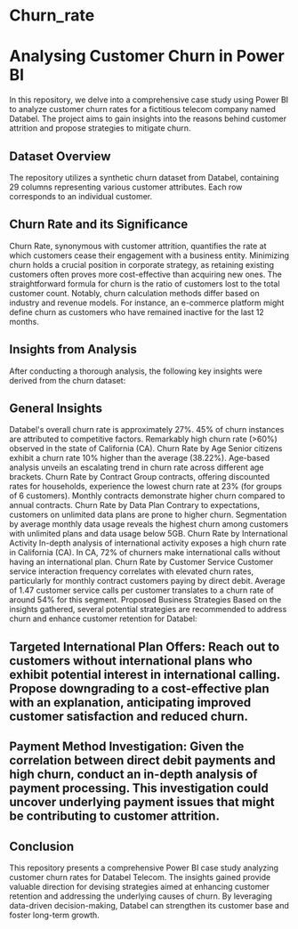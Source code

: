 # Churn_rate
# Analysing Customer Churn in Power BI
In this repository, we delve into a comprehensive case study using Power BI to analyze customer churn rates for a fictitious telecom company named Databel. The project aims to gain insights into the reasons behind customer attrition and propose strategies to mitigate churn.

## Dataset Overview
The repository utilizes a synthetic churn dataset from Databel, containing 29 columns representing various customer attributes. Each row corresponds to an individual customer.

## Churn Rate and its Significance
Churn Rate, synonymous with customer attrition, quantifies the rate at which customers cease their engagement with a business entity. Minimizing churn holds a crucial position in corporate strategy, as retaining existing customers often proves more cost-effective than acquiring new ones. The straightforward formula for churn is the ratio of customers lost to the total customer count. Notably, churn calculation methods differ based on industry and revenue models. For instance, an e-commerce platform might define churn as customers who have remained inactive for the last 12 months.

## Insights from Analysis
After conducting a thorough analysis, the following key insights were derived from the churn dataset:

## General Insights
Databel's overall churn rate is approximately 27%.
45% of churn instances are attributed to competitive factors.
Remarkably high churn rate (>60%) observed in the state of California (CA).
Churn Rate by Age
Senior citizens exhibit a churn rate 10% higher than the average (38.22%).
Age-based analysis unveils an escalating trend in churn rate across different age brackets.
Churn Rate by Contract
Group contracts, offering discounted rates for households, experience the lowest churn rate at 23% (for groups of 6 customers).
Monthly contracts demonstrate higher churn compared to annual contracts.
Churn Rate by Data Plan
Contrary to expectations, customers on unlimited data plans are prone to higher churn.
Segmentation by average monthly data usage reveals the highest churn among customers with unlimited plans and data usage below 5GB.
Churn Rate by International Activity
In-depth analysis of international activity exposes a high churn rate in California (CA).
In CA, 72% of churners make international calls without having an international plan.
Churn Rate by Customer Service
Customer service interaction frequency correlates with elevated churn rates, particularly for monthly contract customers paying by direct debit.
Average of 1.47 customer service calls per customer translates to a churn rate of around 54% for this segment.
Proposed Business Strategies
Based on the insights gathered, several potential strategies are recommended to address churn and enhance customer retention for Databel:

## Targeted International Plan Offers: Reach out to customers without international plans who exhibit potential interest in international calling. Propose downgrading to a cost-effective plan with an explanation, anticipating improved customer satisfaction and reduced churn.

## Payment Method Investigation: Given the correlation between direct debit payments and high churn, conduct an in-depth analysis of payment processing. This investigation could uncover underlying payment issues that might be contributing to customer attrition.

## Conclusion
This repository presents a comprehensive Power BI case study analyzing customer churn rates for Databel Telecom. The insights gained provide valuable direction for devising strategies aimed at enhancing customer retention and addressing the underlying causes of churn. By leveraging data-driven decision-making, Databel can strengthen its customer base and foster long-term growth.
